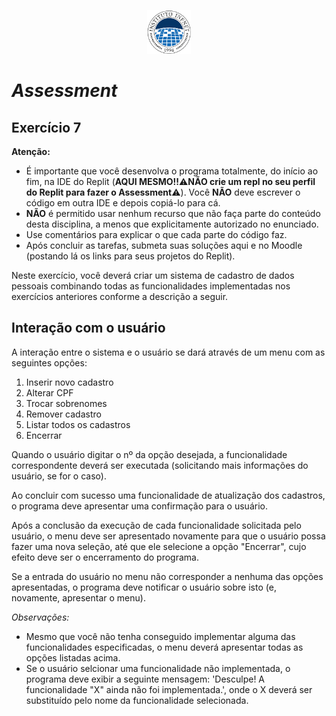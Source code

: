 <p align="center">
    <img src="assets/logo_infnet.png" width="70" height="70" />
</p>

# *Assessment*

## Exercício 7

**Atenção:**
- É importante que você desenvolva o programa totalmente, do início ao fim, na IDE do Replit (**AQUI MESMO!!**⚠️**NÃO crie um repl no seu perfil do Replit para fazer o Assessment**⚠️). Você **NÃO** deve escrever o código em outra IDE e depois copiá-lo para cá.
- **NÃO** é permitido usar nenhum recurso que não faça parte do conteúdo desta disciplina, a menos que explicitamente autorizado no enunciado.
- Use comentários para explicar o que cada parte do código faz.
- Após concluir as tarefas, submeta suas soluções aqui e no Moodle (postando lá os links para seus projetos do Replit).

Neste exercício, você deverá criar um sistema de cadastro de dados pessoais combinando todas as funcionalidades implementadas nos exercícios anteriores conforme a descrição a seguir.

## Interação com o usuário

A interação entre o sistema e o usuário se dará através de um menu com as seguintes opções:
1. Inserir novo cadastro
2. Alterar CPF
3. Trocar sobrenomes
4. Remover cadastro
5. Listar todos os cadastros
6. Encerrar

Quando o usuário digitar o nº da opção desejada, a funcionalidade correspondente deverá ser executada (solicitando mais informações do usuário, se for o caso).

Ao concluir com sucesso uma funcionalidade de atualização dos cadastros, o programa deve apresentar uma confirmação para o usuário.

Após a conclusão da execução de cada funcionalidade solicitada pelo usuário, o menu deve ser apresentado novamente para que o usuário possa fazer uma nova seleção, até que ele selecione a opção "Encerrar", cujo efeito deve ser o encerramento do programa.

Se a entrada do usuário no menu não corresponder a nenhuma das opções apresentadas, o programa deve notificar o usuário sobre isto (e, novamente, apresentar o menu).

*Observações:*

- Mesmo que você não tenha conseguido implementar alguma das funcionalidades especificadas, o menu deverá apresentar todas as opções listadas acima.
- Se o usuário selcionar uma funcionalidade não implementada, o programa deve exibir a seguinte mensagem: 'Desculpe! A funcionalidade "X" ainda não foi implementada.', onde o X deverá ser substituído pelo nome da funcionalidade selecionada.